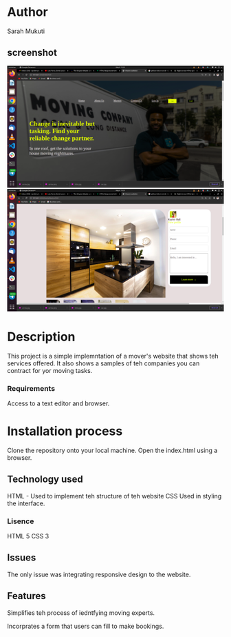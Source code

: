# Author
Sarah Mukuti 
## screenshot
<img src="./Assets/images/Screenshot from 2022-05-08 15-52-55.png">
<img src="./Assets/images/Screenshot from 2022-05-08 16-25-54.png">

# Description
<p> This project is a  simple implemntation of a mover's website that shows teh services offered. It also shows a samples of teh companies you can contract for yor moving tasks.</p>

### Requirements
Access to a text editor and browser. 

# Installation process
Clone the repository onto your local machine.
Open the index.html using a browser. 

## Technology used
HTML - Used to implement teh structure of teh website
CSS  Used in styling the interface. 
### Lisence
HTML 5
CSS 3

## Issues
The only issue was integrating responsive design to the website.

##  Features
<p>Simplifies teh process of iedntfying moving experts.</p>
<p>Incorprates a form that users can fill to make bookings.</p>


